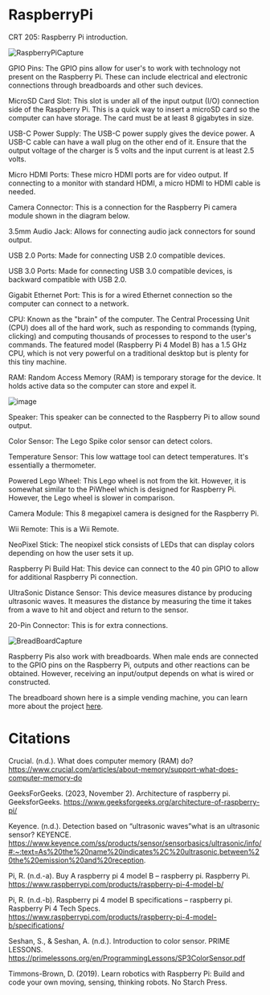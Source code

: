# RaspberryPi
CRT 205: Raspberry Pi introduction.

![RaspberryPiCapture](https://github.com/user-attachments/assets/2254a463-4b0e-48cb-972b-3b6183975e0b)

GPIO Pins: The GPIO pins allow for user's to work with technology not present on the Raspberry Pi. These can include electrical and electronic connections through breadboards and other such devices.

MicroSD Card Slot: This slot is under all of the input output (I/O) connection side of the Raspberry Pi. This is a quick way to insert a microSD card so the computer can have storage. The card must be at least 8 gigabytes in size.

USB-C Power Supply: The USB-C power supply gives the device power. A USB-C cable can have a wall plug on the other end of it. Ensure that the output voltage of the charger is 5 volts and the input current is at least 2.5 volts.

Micro HDMI Ports: These micro HDMI ports are for video output. If connecting to a monitor with standard HDMI, a micro HDMI to HDMI cable is needed.

Camera Connector: This is a connection for the Raspberry Pi camera module shown in the diagram below.

3.5mm Audio Jack: Allows for connecting audio jack connectors for sound output.

USB 2.0 Ports: Made for connecting USB 2.0 compatible devices.

USB 3.0 Ports: Made for connecting USB 3.0 compatible devices, is backward compatible with USB 2.0.

Gigabit Ethernet Port: This is for a wired Ethernet connection so the computer can connect to a network.

CPU: Known as the "brain" of the computer. The Central Processing Unit (CPU) does all of the hard work, such as responding to commands (typing, clicking) and computing thousands of processes to respond to the user's commands. The featured model (Raspberry Pi 4 Model B) has a 1.5 GHz CPU, which is not very powerful on a traditional desktop but is plenty for this tiny machine. 

RAM: Random Access Memory (RAM) is temporary storage for the device. It holds active data so the computer can store and expel it.

![image](https://github.com/user-attachments/assets/de4c6f30-c77d-4da4-a738-30225f049da0)


Speaker: This speaker can be connected to the Raspberry Pi to allow sound output.

Color Sensor: The Lego Spike color sensor can detect colors.

Temperature Sensor: This low wattage tool can detect temperatures. It's essentially a thermometer.

Powered Lego Wheel: This Lego wheel is not from the kit. However, it is somewhat similar to the PiWheel which is designed for Raspberry Pi. However, the Lego wheel is slower in comparison.

Camera Module: This 8 megapixel camera is designed for the Raspberry Pi. 

Wii Remote: This is a Wii Remote.

NeoPixel Stick: The neopixel stick consists of LEDs that can display colors depending on how the user sets it up.

Raspberry Pi Build Hat: This device can connect to the 40 pin GPIO to allow for additional Raspberry Pi connection.

UltraSonic Distance Sensor: This device measures distance by producing ultrasonic waves. It measures the distance by measuring the time it takes from a wave to hit and object and return to the sensor.

20-Pin Connector: This is for extra connections.




![BreadBoardCapture](https://github.com/user-attachments/assets/836b26a4-8a82-4d75-952c-6704fb28d617)

Raspberry Pis also work with breadboards. When male ends are connected to the GPIO pins on the Raspberry Pi, outputs and other reactions can be obtained. However, receiving an input/output depends on what is wired or constructed.

The breadboard shown here is a simple vending machine, you can learn more about the project [here](https://github.com/BlitzIR/BreadboardVendingMachine).


# Citations
Crucial. (n.d.). What does computer memory (RAM) do? https://www.crucial.com/articles/about-memory/support-what-does-computer-memory-do 

GeeksForGeeks. (2023, November 2). Architecture of raspberry pi. GeeksforGeeks. https://www.geeksforgeeks.org/architecture-of-raspberry-pi/ 

Keyence. (n.d.). Detection based on “ultrasonic waves”what is an ultrasonic sensor? KEYENCE. https://www.keyence.com/ss/products/sensor/sensorbasics/ultrasonic/info/#:~:text=As%20the%20name%20indicates%2C%20ultrasonic,between%20the%20emission%20and%20reception. 

Pi, R. (n.d.-a). Buy A raspberry pi 4 model B – raspberry pi. Raspberry Pi. https://www.raspberrypi.com/products/raspberry-pi-4-model-b/ 

Pi, R. (n.d.-b). Raspberry pi 4 model B specifications – raspberry pi. Raspberry Pi 4 Tech Specs. https://www.raspberrypi.com/products/raspberry-pi-4-model-b/specifications/ 

Seshan, S., & Seshan, A. (n.d.). Introduction to color sensor. PRIME LESSONS. https://primelessons.org/en/ProgrammingLessons/SP3ColorSensor.pdf 

Timmons-Brown, D. (2019). Learn robotics with Raspberry Pi: Build and code your own moving, sensing, thinking robots. No Starch Press.
